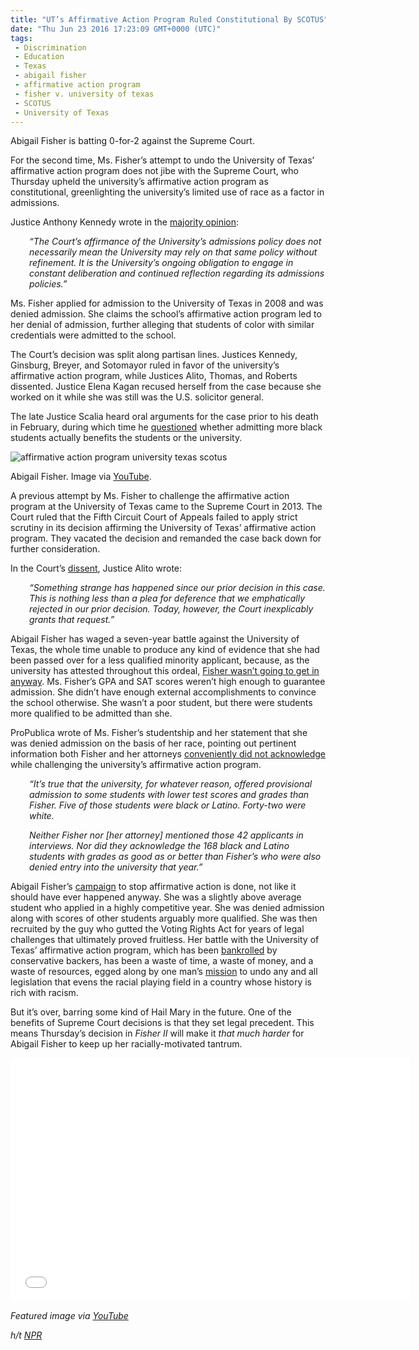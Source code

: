```yaml
---
title: "UT’s Affirmative Action Program Ruled Constitutional By SCOTUS"
date: "Thu Jun 23 2016 17:23:09 GMT+0000 (UTC)"
tags: 
 - Discrimination
 - Education
 - Texas
 - abigail fisher
 - affirmative action program
 - fisher v. university of texas
 - SCOTUS
 - University of Texas
---
```

<p>Abigail Fisher is batting 0-for-2 against the Supreme Court.</p><p><!-- Quick Adsense WordPress Plugin: http://quicksense.net/ --></p><p>For the second time, Ms. Fisher&#x2019;s attempt to undo the University of Texas&#x2019; affirmative action program does not jibe with the Supreme Court, who Thursday upheld the university&#x2019;s affirmative action program as constitutional, greenlighting the university&#x2019;s limited use of race as a factor in admissions.</p><p>Justice Anthony Kennedy wrote in the <a href="http://www.supremecourt.gov/opinions/15pdf/14-981_4g15.pdf" onclick="__gaTracker(&apos;send&apos;, &apos;pageview&apos;, &apos;http://www.supremecourt.gov/opinions/15pdf/14-981_4g15.pdf&apos;);">majority opinion</a>:</p><p style="padding-left: 30px"><em>&#x201C;The Court&#x2019;s affirmance of the University&#x2019;s admissions policy does not necessarily mean the University may rely on that same policy without refinement. It is the University&#x2019;s ongoing obligation to engage in constant deliberation and continued reflection regarding its admissions policies.&#x201D;</em></p><p>Ms. Fisher applied for admission to the University of Texas in 2008 and was denied admission. She claims the school&#x2019;s affirmative action program led to her denial of admission, further alleging that students of color with similar credentials were admitted to the school.</p><p>The Court&#x2019;s decision was split along partisan lines. Justices Kennedy, Ginsburg, Breyer, and Sotomayor ruled in favor of the university&#x2019;s affirmative action program, while Justices Alito, Thomas, and Roberts dissented. Justice Elena Kagan recused herself from the case because she worked on it while she was still was the U.S. solicitor general.</p><p>The late Justice Scalia heard oral arguments for the case prior to his death in February, during which time he <a href="http://www.latimes.com/local/education/la-na-black-ut-students-20151213-story.html" onclick="__gaTracker(&apos;send&apos;, &apos;event&apos;, &apos;outbound-article&apos;, &apos;http://www.latimes.com/local/education/la-na-black-ut-students-20151213-story.html&apos;, &apos;questioned&apos;);">questioned</a> whether&#xA0;admitting more black students actually benefits the students or the university.</p><div id="attachment_138784" style="width: 520px" class="wp-caption aligncenter"><img class="size-full wp-image-138784" src="http://i0.wp.com/cdn.liberalamerica.org/wp-content/uploads/2016/06/abigailfisher1.jpg?resize=510%2C343" alt="affirmative action program university texas scotus" srcset="http://i0.wp.com/cdn.liberalamerica.org/wp-content/uploads/2016/06/abigailfisher1.jpg?resize=510%2C343 510w, http://i0.wp.com/cdn.liberalamerica.org/wp-content/uploads/2016/06/abigailfisher1.jpg?resize=510%2C343 64w, http://i0.wp.com/cdn.liberalamerica.org/wp-content/uploads/2016/06/abigailfisher1.jpg?resize=510%2C343 350w, http://i0.wp.com/cdn.liberalamerica.org/wp-content/uploads/2016/06/abigailfisher1.jpg?resize=510%2C343 150w, http://i0.wp.com/cdn.liberalamerica.org/wp-content/uploads/2016/06/abigailfisher1.jpg?resize=510%2C343 200w" sizes="(max-width: 510px) 100vw, 510px" data-recalc-dims="1">
<p class="wp-caption-text">Abigail Fisher. Image via <a href="https://www.youtube.com/watch?v=23VDkyygWSg" onclick="__gaTracker(&apos;send&apos;, &apos;event&apos;, &apos;outbound-article&apos;, &apos;https://www.youtube.com/watch?v=23VDkyygWSg&apos;, &apos;YouTube&apos;);">YouTube</a>.</p>
</div><p>A previous attempt by Ms. Fisher to challenge the affirmative action program at the University of Texas came to the Supreme Court in 2013. The Court ruled that the Fifth Circuit Court of Appeals failed to apply strict scrutiny in its decision affirming the University of Texas&#x2019; affirmative action program. They vacated the decision and remanded the case back down for further consideration.</p><p>In the Court&#x2019;s <a href="http://www.supremecourt.gov/opinions/15pdf/14-981_4g15.pdf" onclick="__gaTracker(&apos;send&apos;, &apos;pageview&apos;, &apos;http://www.supremecourt.gov/opinions/15pdf/14-981_4g15.pdf&apos;);">dissent</a>, Justice Alito wrote:</p><p style="padding-left: 30px"><em>&#x201C;Something strange has happened since our prior decision in this case. This is nothing less than a plea for deference that we emphatically rejected in our prior decision. Today, however, the Court inexplicably grants that request.&#x201D;</em></p><p>Abigail Fisher has waged a seven-year battle against the University of Texas, the whole time unable to produce any kind of evidence that she had been passed over for a less qualified minority applicant, because, as the university has attested throughout this ordeal, <a href="http://www.salon.com/2015/12/09/abigail_fisher_deserves_an_f_for_her_race_baiting_supreme_court_case_aimed_at_boosting_subpar_white_students/" onclick="__gaTracker(&apos;send&apos;, &apos;event&apos;, &apos;outbound-article&apos;, &apos;http://www.salon.com/2015/12/09/abigail_fisher_deserves_an_f_for_her_race_baiting_supreme_court_case_aimed_at_boosting_subpar_white_students/&apos;, &apos;Fisher wasn\&apos;t going to get in anyway&apos;);">Fisher wasn&#x2019;t going to get in anyway</a>. Ms. Fisher&#x2019;s GPA and SAT scores weren&#x2019;t high enough to guarantee admission. She didn&#x2019;t have enough external accomplishments to convince the school otherwise. She wasn&#x2019;t a poor student, but there were students more qualified to be admitted than she.</p><p>ProPublica wrote of Ms. Fisher&#x2019;s studentship and her statement that she was denied admission on the basis of her race, pointing out pertinent information both Fisher and her attorneys <a href="https://www.propublica.org/article/a-colorblind-constitution-what-abigail-fishers-affirmative-action-case-is-r" onclick="__gaTracker(&apos;send&apos;, &apos;event&apos;, &apos;outbound-article&apos;, &apos;https://www.propublica.org/article/a-colorblind-constitution-what-abigail-fishers-affirmative-action-case-is-r&apos;, &apos;conveniently did not acknowledge&apos;);">conveniently did not acknowledge</a> while challenging the university&#x2019;s affirmative action program.</p><p style="padding-left: 30px"><em>&#x201C;It&#x2019;s true that the university, for whatever reason, offered provisional admission to some students with lower test scores and grades than Fisher. Five of those students were black or Latino. Forty-two were white.</em></p><p style="padding-left: 30px"><em>Neither Fisher nor [her attorney] mentioned those 42 applicants in interviews. Nor did they acknowledge the 168 black and Latino students with grades as good as or better than Fisher&#x2019;s who were also denied entry into the university that year.&#x201D;</em></p><p>Abigail Fisher&#x2019;s <a href="http://www.huffingtonpost.com/entry/abigail-fisher-5-things-to-know_us_56719717e4b0dfd4bcc026a4" onclick="__gaTracker(&apos;send&apos;, &apos;event&apos;, &apos;outbound-article&apos;, &apos;http://www.huffingtonpost.com/entry/abigail-fisher-5-things-to-know_us_56719717e4b0dfd4bcc026a4&apos;, &apos;campaign&apos;);">campaign</a> to stop affirmative action is done, not like it should have ever happened anyway. She was a slightly above average student who applied in a highly competitive year. She was denied admission along with scores of other students arguably more qualified. She was then recruited by the guy who gutted the Voting Rights Act for years of legal challenges that ultimately proved fruitless. Her battle with the University of Texas&#x2019; affirmative action program, which has been <a href="http://www.reuters.com/article/us-usa-court-casemaker-idUSBRE8B30V220121204" onclick="__gaTracker(&apos;send&apos;, &apos;event&apos;, &apos;outbound-article&apos;, &apos;http://www.reuters.com/article/us-usa-court-casemaker-idUSBRE8B30V220121204&apos;, &apos;bankrolled&apos;);">bankrolled</a> by conservative backers, has been a waste of time, a waste of money, and a waste of resources, egged along by one man&#x2019;s <a href="https://www.projectonfairrepresentation.org/" onclick="__gaTracker(&apos;send&apos;, &apos;event&apos;, &apos;outbound-article&apos;, &apos;https://www.projectonfairrepresentation.org/&apos;, &apos;mission&apos;);">mission</a> to undo any and all legislation that evens the racial playing field in a country whose history is rich with racism.</p><p><!-- Quick Adsense WordPress Plugin: http://quicksense.net/ --></p><p>But it&#x2019;s over, barring some kind of Hail Mary in the future. One of the benefits of Supreme Court decisions is that they set legal precedent. This means Thursday&#x2019;s decision in&#xA0;<em>Fisher II&#xA0;</em>will make it&#xA0;<em>that much harder&#xA0;</em>for Abigail Fisher to keep up her racially-motivated tantrum.</p><p><span class="embed-youtube" style="text-align:center; display: block;"><iframe class="youtube-player" type="text/html" width="640" height="390" src="//www.youtube.com/embed/FY8U-AjIIX8?version=3&amp;rel=1&amp;fs=1&amp;autohide=2&amp;showsearch=0&amp;showinfo=1&amp;iv_load_policy=1&amp;wmode=transparent" allowfullscreen="true" style="border:0;"></iframe></span></p><p><em>Featured image via <a href="https://www.youtube.com/watch?v=AtMBOhnQ2Dc" onclick="__gaTracker(&apos;send&apos;, &apos;event&apos;, &apos;outbound-article&apos;, &apos;https://www.youtube.com/watch?v=AtMBOhnQ2Dc&apos;, &apos;YouTube&apos;);">YouTube</a></em></p><p><em>h/t <a href="http://www.npr.org/sections/thetwo-way/2016/06/23/483228011/supreme-court-upholds-university-of-texas-affirmative-action-program" onclick="__gaTracker(&apos;send&apos;, &apos;event&apos;, &apos;outbound-article&apos;, &apos;http://www.npr.org/sections/thetwo-way/2016/06/23/483228011/supreme-court-upholds-university-of-texas-affirmative-action-program&apos;, &apos;NPR&apos;);">NPR</a></em></p><div style="font-size:0px;height:0px;line-height:0px;margin:0;padding:0;clear:both"></div>